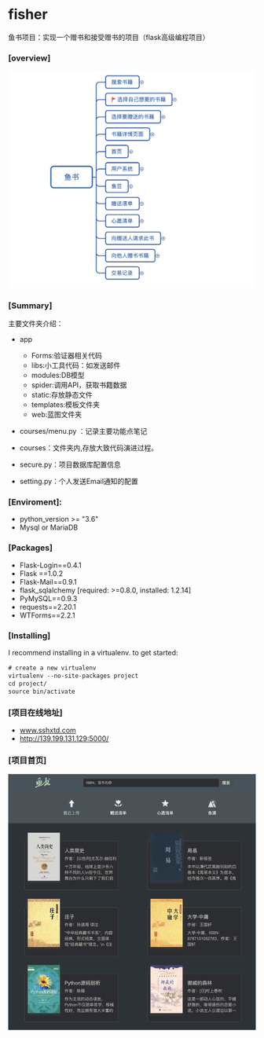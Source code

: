 # fisher

鱼书项目：实现一个赠书和接受赠书的项目（flask高级编程项目）

### [overview]

![主要功能框架图-思维导图](./app/static/主要功能框架图-思维导图.png)

### [Summary]

主要文件夹介绍：

- app
  - Forms:验证器相关代码
  - libs:小工具代码：如发送邮件
  - modules:DB模型
  - spider:调用API，获取书籍数据
  - static:存放静态文件
  - templates:模板文件夹
  - web:蓝图文件夹

- courses/menu.py ：记录主要功能点笔记
- courses：文件夹内,存放大致代码演进过程。
- secure.py：项目数据库配置信息
- setting.py：个人发送Email通知的配置

### [Enviroment]:

- python_version >= "3.6"
- Mysql or MariaDB

### [Packages]

- Flask-Login==0.4.1
- Flask ==1.0.2
- Flask-Mail==0.9.1
- flask_sqlalchemy [required: >=0.8.0, installed: 1.2.14]
- PyMySQL==0.9.3
- requests==2.20.1
- WTForms==2.2.1

### [Installing]

I recommend installing in a virtualenv. to get started:

```
# create a new virtualenv
virtualenv --no-site-packages project
cd project/
source bin/activate
```

### [项目在线地址]
- www.sshxtd.com
- http://139.199.131.129:5000/

### [项目首页]
![fisher_index](./app/static/fisher_index.jpg)
